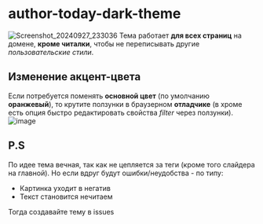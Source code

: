 # author-today-dark-theme
![Screenshot_20240927_233036](https://github.com/user-attachments/assets/9bd698e7-f339-469e-9ab3-22bb96f0e0a9)
Тема работает **для всех страниц** на домене, **кроме читалки**, чтобы не переписывать другие _пользовательские стили_.
## Изменение акцент-цвета
Если потребуется поменять **основной цвет** (по умолчанию **оранжевый**), то крутите ползунки в браузерном **отладчике** (в хроме есть опция быстро редактировать свойства _filter_ через ползунки).
![image](https://github.com/user-attachments/assets/0c68c8cf-e0e5-470a-b5e0-c6ce7e512016)
## P.S
По идее тема вечная, так как не цепляется за теги (кроме того слайдера на главной). Но если вдруг будут ошибки/неудобства - по типу:
- Картинка уходит в негатив
- Текст становится нечитаем

Тогда создавайте тему в issues
